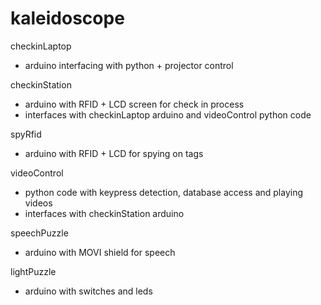 # kaleidoscope

checkinLaptop
- arduino interfacing with python + projector control

checkinStation
- arduino with RFID + LCD screen for check in process
- interfaces with checkinLaptop arduino and videoControl python code

spyRfid
- arduino with RFID + LCD for spying on tags 

videoControl
- python code with keypress detection, database access and playing videos
- interfaces with checkinStation arduino

speechPuzzle
- arduino with MOVI shield for speech

lightPuzzle
- arduino with switches and leds 
